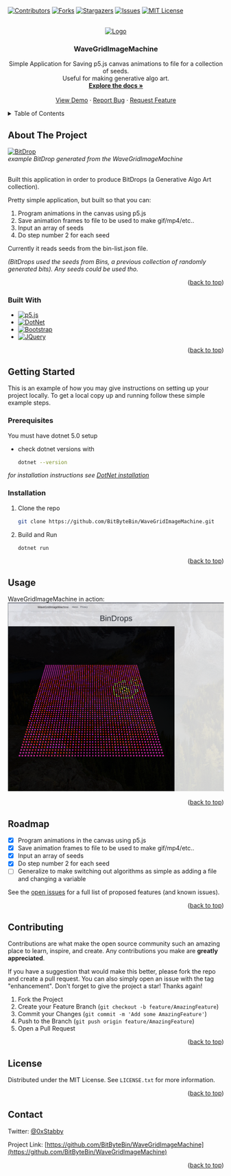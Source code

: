 <a name="readme-top"></a>

[![Contributors][contributors-shield]][contributors-url]
[![Forks][forks-shield]][forks-url]
[![Stargazers][stars-shield]][stars-url]
[![Issues][issues-shield]][issues-url]
[![MIT License][license-shield]][license-url]



<!-- PROJECT LOGO -->
<br />
<div align="center">
  <a href="https://github.com/BitByteBin/WaveGridImageMachine">
    <img src="images/BitDrop.gif" alt="Logo" width="80" height="80">
  </a>

<h3 align="center">WaveGridImageMachine</h3>

  <p align="center">
    Simple Application for Saving p5.js canvas animations to file for a collection of seeds.
    <br />
    Useful for making generative algo art.
    <br />
    <a href="https://github.com/BitByteBin/WaveGridImageMachine"><strong>Explore the docs »</strong></a>
    <br />
    <br />
    <a href="https://github.com/BitByteBin/WaveGridImageMachine">View Demo</a>
    ·
    <a href="https://github.com/BitByteBin/WaveGridImageMachine/issues">Report Bug</a>
    ·
    <a href="https://github.com/BitByteBin/WaveGridImageMachine/issues">Request Feature</a>
  </p>
</div>



<!-- TABLE OF CONTENTS -->
<details>
  <summary>Table of Contents</summary>
  <ol>
    <li>
      <a href="#about-the-project">About The Project</a>
      <ul>
        <li><a href="#built-with">Built With</a></li>
      </ul>
    </li>
    <li>
      <a href="#getting-started">Getting Started</a>
      <ul>
        <li><a href="#prerequisites">Prerequisites</a></li>
        <li><a href="#installation">Installation</a></li>
      </ul>
    </li>
    <li><a href="#usage">Usage</a></li>
    <li><a href="#roadmap">Roadmap</a></li>
    <li><a href="#contributing">Contributing</a></li>
    <li><a href="#license">License</a></li>
    <li><a href="#contact">Contact</a></li>
  </ol>
</details>



<!-- ABOUT THE PROJECT -->
## About The Project

[![BitDrop][BitDrop-example]](https://github.com/BitByteBin/WaveGridImageMachine)
<br/>
_example BitDrop generated from the WaveGridImageMachine_
<br/>
<br/>

Built this application in order to produce BitDrops (a Generative Algo Art collection).

Pretty simple application, but built so that you can:
1. Program animations in the canvas using p5.js
2. Save animation frames to file to be used to make gif/mp4/etc..
3. Input an array of seeds 
4. Do step number 2 for each seed

Currently it reads seeds from the bin-list.json file.

_(BitDrops used the seeds from Bins, a previous collection of randomly generated bits). Any seeds could be used tho._

<p align="right">(<a href="#readme-top">back to top</a>)</p>



### Built With

* [![p5.js][p5.js]][p5.js-url]
* [![DotNet][DotNet.com]][DotNet-url]
* [![Bootstrap][Bootstrap.com]][Bootstrap-url]
* [![JQuery][JQuery.com]][JQuery-url]

<p align="right">(<a href="#readme-top">back to top</a>)</p>



<!-- GETTING STARTED -->
## Getting Started

This is an example of how you may give instructions on setting up your project locally.
To get a local copy up and running follow these simple example steps.

### Prerequisites

You must have dotnet 5.0 setup
* check dotnet versions with
  ```sh
  dotnet --version
  ```
_for installation instructions see [DotNet installation](https://learn.microsoft.com/en-gb/dotnet/core/install/)_

### Installation

1. Clone the repo
   ```sh
   git clone https://github.com/BitByteBin/WaveGridImageMachine.git
   ```
2. Build and Run
   ```sh
   dotnet run
   ```

<p align="right">(<a href="#readme-top">back to top</a>)</p>



<!-- USAGE EXAMPLES -->
## Usage

WaveGridImageMachine in action:
[![WaveGridImageMachine][WaveGridImageMachine-screenshot]](https://github.com/BitByteBin/WaveGridImageMachine)

<p align="right">(<a href="#readme-top">back to top</a>)</p>



<!-- ROADMAP -->
## Roadmap

- [x] Program animations in the canvas using p5.js
- [x] Save animation frames to file to be used to make gif/mp4/etc..
- [x] Input an array of seeds 
- [x] Do step number 2 for each seed
- [ ] Generalize to make switching out algorithms as simple as adding a file and changing a variable

See the [open issues](https://github.com/BitByteBin/WaveGridImageMachine/issues) for a full list of proposed features (and known issues).

<p align="right">(<a href="#readme-top">back to top</a>)</p>



<!-- CONTRIBUTING -->
## Contributing

Contributions are what make the open source community such an amazing place to learn, inspire, and create. Any contributions you make are **greatly appreciated**.

If you have a suggestion that would make this better, please fork the repo and create a pull request. You can also simply open an issue with the tag "enhancement".
Don't forget to give the project a star! Thanks again!

1. Fork the Project
2. Create your Feature Branch (`git checkout -b feature/AmazingFeature`)
3. Commit your Changes (`git commit -m 'Add some AmazingFeature'`)
4. Push to the Branch (`git push origin feature/AmazingFeature`)
5. Open a Pull Request

<p align="right">(<a href="#readme-top">back to top</a>)</p>



<!-- LICENSE -->
## License

Distributed under the MIT License. See `LICENSE.txt` for more information.

<p align="right">(<a href="#readme-top">back to top</a>)</p>



<!-- CONTACT -->
## Contact

Twitter: [@0xStabby](https://twitter.com/0xStabby)

Project Link: [https://github.com/BitByteBin/WaveGridImageMachine](https://github.com/BitByteBin/WaveGridImageMachine)

<p align="right">(<a href="#readme-top">back to top</a>)</p>



<!-- MARKDOWN LINKS & IMAGES -->
<!-- https://www.markdownguide.org/basic-syntax/#reference-style-links -->
[contributors-shield]: https://img.shields.io/github/contributors/BitByteBin/WaveGridImageMachine.svg?style=for-the-badge
[contributors-url]: https://github.com/BitByteBin/WaveGridImageMachine/graphs/contributors
[forks-shield]: https://img.shields.io/github/forks/BitByteBin/WaveGridImageMachine.svg?style=for-the-badge
[forks-url]: https://github.com/BitByteBin/WaveGridImageMachine/network/members
[stars-shield]: https://img.shields.io/github/stars/BitByteBin/WaveGridImageMachine.svg?style=for-the-badge
[stars-url]: https://github.com/BitByteBin/WaveGridImageMachine/stargazers
[issues-shield]: https://img.shields.io/github/issues/BitByteBin/WaveGridImageMachine.svg?style=for-the-badge
[issues-url]: https://github.com/BitByteBin/WaveGridImageMachine/issues
[license-shield]: https://img.shields.io/github/license/BitByteBin/WaveGridImageMachine.svg?style=for-the-badge
[license-url]: https://github.com/BitByteBin/WaveGridImageMachine/blob/master/LICENSE.txt
[BitDrop-example]: images/BitDrop2.gif
[WaveGridImageMachine-screenshot]: images/WaveGridImageMachine.png
[DotNet.Com]: https://img.shields.io/badge/DotNet-5.0-brightgreen?style=for-the-badge
[DotNet-url]: https://dotnet.microsoft.com
[Bootstrap.com]: https://img.shields.io/badge/Bootstrap-563D7C?style=for-the-badge&logo=bootstrap&logoColor=white
[p5.js-url]: https://p5js.org/
[p5.js]: https://img.shields.io/static/v1?style=for-the-badge&message=p5.js&color=ED225D&logo=p5.js&logoColor=FFFFFF&label=
[Bootstrap-url]: https://getbootstrap.com
[JQuery.com]: https://img.shields.io/badge/jQuery-0769AD?style=for-the-badge&logo=jquery&logoColor=white
[JQuery-url]: https://jquery.com 
